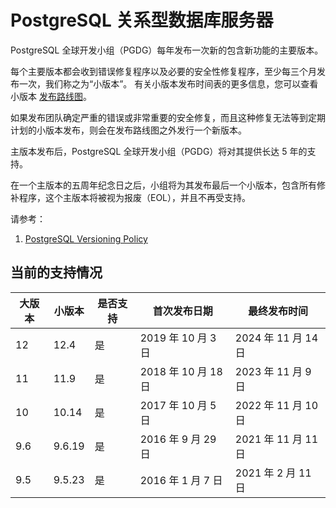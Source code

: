 # PostgreSQL 关系型数据库服务器
PostgreSQL 全球开发小组（PGDG）每年发布一次新的包含新功能的主要版本。

每个主要版本都会收到错误修复程序以及必要的安全性修复程序，至少每三个月发布一次，我们称之为“小版本”。 有关小版本发布时间表的更多信息，您可以查看小版本 [发布路线图](https://www.postgresql.org/developer/roadmap/)。

如果发布团队确定严重的错误或非常重要的安全修复，而且这种修复无法等到定期计划的小版本发布，则会在发布路线图之外发行一个新版本。

主版本发布后，PostgreSQL 全球开发小组（PGDG）将对其提供长达 5 年的支持。

在一个主版本的五周年纪念日之后，小组将为其发布最后一个小版本，包含所有修补程序，这个主版本将被视为报废（EOL），并且不再受支持。

请参考：
1. [PostgreSQL Versioning Policy](https://www.postgresql.org/support/versioning/)

## 当前的支持情况
|大版本|小版本|是否支持|首次发布日期|最终发布时间|
|--- |--- |--- |--- |--- |
|12|12.4|是|2019 年 10 月 3 日|2024 年 11 月 14 日|
|11|11.9|是|2018 年 10 月 18 日|2023 年 11 月 9 日|
|10|10.14|是|2017 年 10 月 5 日|2022 年 11 月 10 日|
|9.6|9.6.19|是|2016 年 9 月 29 日|2021 年 11 月 11 日|
|9.5|9.5.23|是|2016 年 1 月 7 日|2021 年 2 月 11 日|
